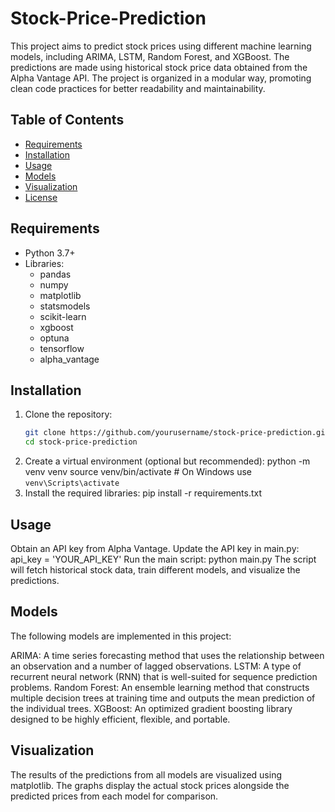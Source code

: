 # Stock-Price-Prediction

This project aims to predict stock prices using different machine learning models, including ARIMA, LSTM, Random Forest, and XGBoost. The predictions are made using historical stock price data obtained from the Alpha Vantage API. The project is organized in a modular way, promoting clean code practices for better readability and maintainability.

## Table of Contents

- [Requirements](#requirements)
- [Installation](#installation)
- [Usage](#usage)
- [Models](#models)
- [Visualization](#visualization)
- [License](#license)

## Requirements

- Python 3.7+
- Libraries:
  - pandas
  - numpy
  - matplotlib
  - statsmodels
  - scikit-learn
  - xgboost
  - optuna
  - tensorflow
  - alpha_vantage

## Installation

1. Clone the repository:
   ```bash
   git clone https://github.com/yourusername/stock-price-prediction.git
   cd stock-price-prediction
2. Create a virtual environment (optional but recommended):
  python -m venv venv
  source venv/bin/activate  # On Windows use `venv\Scripts\activate`
3. Install the required libraries:
  pip install -r requirements.txt

## Usage

Obtain an API key from Alpha Vantage.
Update the API key in main.py:
  api_key = 'YOUR_API_KEY'
Run the main script:
  python main.py
The script will fetch historical stock data, train different models, and visualize the predictions.

## Models

The following models are implemented in this project:

ARIMA: A time series forecasting method that uses the relationship between an observation and a number of lagged observations.
LSTM: A type of recurrent neural network (RNN) that is well-suited for sequence prediction problems.
Random Forest: An ensemble learning method that constructs multiple decision trees at training time and outputs the mean prediction of the individual trees.
XGBoost: An optimized gradient boosting library designed to be highly efficient, flexible, and portable.

## Visualization

The results of the predictions from all models are visualized using matplotlib. The graphs display the actual stock prices alongside the predicted prices from each model for comparison.
